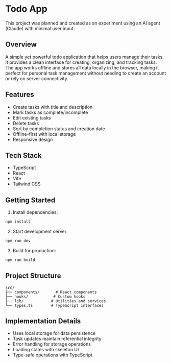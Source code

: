 # Todo App

This project was planned and created as an experiment using an AI agent (Claude) with minimal user input.

## Overview

A simple yet powerful todo application that helps users manage their tasks. It provides a clean interface for creating, organizing, and tracking tasks. The app works offline and stores all data locally in the browser, making it perfect for personal task management without needing to create an account or rely on server connectivity.

## Features

- Create tasks with title and description
- Mark tasks as complete/incomplete
- Edit existing tasks
- Delete tasks
- Sort by completion status and creation date
- Offline-first with local storage
- Responsive design

## Tech Stack

- TypeScript
- React
- Vite
- Tailwind CSS

## Getting Started

1. Install dependencies:
```bash
npm install
```

2. Start development server:
```bash
npm run dev
```

3. Build for production:
```bash
npm run build
```

## Project Structure

```
src/
├── components/       # React components
├── hooks/           # Custom hooks
├── lib/            # Utilities and services
└── types.ts        # TypeScript interfaces
```

## Implementation Details

- Uses local storage for data persistence
- Task updates maintain referential integrity
- Error handling for storage operations
- Loading states with skeleton UI
- Type-safe operations with TypeScript